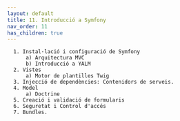 ```yaml
---
layout: default
title: 11. Introducció a Symfony
nav_order: 11
has_children: true 
---
```


      1. Instal·lació i configuració de Symfony
          a) Arquitectura MVC
          b) Introducció a YALM
      2. Vistes
          a) Motor de plantilles Twig
      3. Injecció de dependències: Contenidors de serveis.
      4. Model
          a) Doctrine
      5. Creació i validació de formularis
      6. Seguretat i Control d'accés
      7. Bundles.

